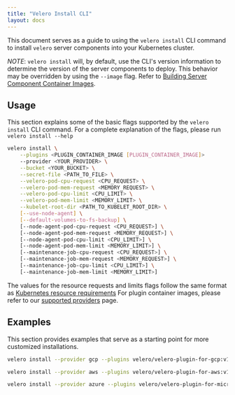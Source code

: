 ```yaml
---
title: "Velero Install CLI"
layout: docs
---
```


This document serves as a guide to using the `velero install` CLI command to install `velero` server components into your Kubernetes cluster.

_NOTE_: `velero install` will, by default, use the CLI's version information to determine the version of the server components to deploy. This behavior may be overridden by using the `--image` flag. Refer to [Building Server Component Container Images][1].

## Usage

This section explains some of the basic flags supported by the `velero install` CLI command. For a complete explanation of the flags, please run `velero install --help`

```bash
velero install \
    --plugins <PLUGIN_CONTAINER_IMAGE [PLUGIN_CONTAINER_IMAGE]>
    --provider <YOUR_PROVIDER> \
    --bucket <YOUR_BUCKET> \
    --secret-file <PATH_TO_FILE> \
    --velero-pod-cpu-request <CPU_REQUEST> \
    --velero-pod-mem-request <MEMORY_REQUEST> \
    --velero-pod-cpu-limit <CPU_LIMIT> \
    --velero-pod-mem-limit <MEMORY_LIMIT> \
    --kubelet-root-dir <PATH_TO_KUBELET_ROOT_DIR> \
    [--use-node-agent] \
    [--default-volumes-to-fs-backup] \
    [--node-agent-pod-cpu-request <CPU_REQUEST>] \
    [--node-agent-pod-mem-request <MEMORY_REQUEST>] \
    [--node-agent-pod-cpu-limit <CPU_LIMIT>] \
    [--node-agent-pod-mem-limit <MEMORY_LIMIT>] \
    [--maintenance-job-cpu-request <CPU_REQUEST>] \
    [--maintenance-job-mem-request <MEMORY_REQUEST>] \
    [--maintenance-job-cpu-limit <CPU_LIMIT>] \
    [--maintenance-job-mem-limit <MEMORY_LIMIT>]
```

The values for the resource requests and limits flags follow the same format as [Kubernetes resource requirements][3]
For plugin container images, please refer to our [supported providers][2] page.

## Examples

This section provides examples that serve as a starting point for more customized installations.

```bash
velero install --provider gcp --plugins velero/velero-plugin-for-gcp:v1.0.0 --bucket mybucket --secret-file ./gcp-service-account.json

velero install --provider aws --plugins velero/velero-plugin-for-aws:v1.0.0 --bucket backups --secret-file ./aws-iam-creds --backup-location-config region=us-east-2 --snapshot-location-config region=us-east-2 --use-node-agent

velero install --provider azure --plugins velero/velero-plugin-for-microsoft-azure:v1.0.0 --bucket $BLOB_CONTAINER --secret-file ./credentials-velero --backup-location-config resourceGroup=$AZURE_BACKUP_RESOURCE_GROUP,storageAccount=$AZURE_STORAGE_ACCOUNT_ID[,subscriptionId=$AZURE_BACKUP_SUBSCRIPTION_ID] --snapshot-location-config apiTimeout=<YOUR_TIMEOUT>[,resourceGroup=$AZURE_BACKUP_RESOURCE_GROUP,subscriptionId=$AZURE_BACKUP_SUBSCRIPTION_ID]
```

[1]: build-from-source.md#making-images-and-updating-velero
[2]: supported-providers.md
[3]: https://kubernetes.io/docs/concepts/configuration/manage-compute-resources-container/

